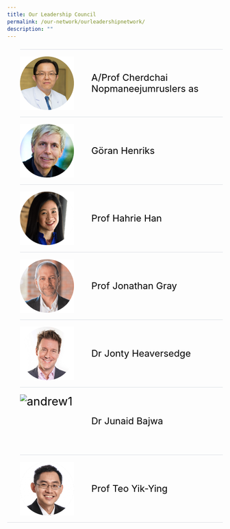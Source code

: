 ```yaml
---
title: Our Leadership Council
permalink: /our-network/ourleadershipnetwork/
description: ""
---
```

<style>
    ul.jekyllcodex_accordion {
      position: center;
      margin: 1.4rem 0 !important;
      border-bottom: 1px solid #DBDFE4;
      padding-bottom: 0;
      font-size: 1.25em;
    }

    ul.jekyllcodex_accordion li {
      border-top: 1px solid #DBDFE4;
      list-style: none;
      margin: 0 auto 0 0 !important;
    }

    ul.jekyllcodex_accordion li input {
      display: none;
    }

    ul.jekyllcodex_accordion li label {
      display: flex;
	    justify-content: space-around;
	    align-items: center;
      cursor: pointer;
      padding: 16px 0;
      margin: 0;
      font-size: 18px;
      color: #000000;
      margin-right: 41px;
      font-size: 1.25em;
    }
	
    ul.jekyllcodex_accordion li label img {
      display: flex;
	    justify-content: space-around;
	    align-items: center;
      cursor: pointer;
      margin: 0;
      font-size: 18px;
      color: #000000;
      margin-right: 41px;
      font-size: 1.25em;
    }

    ul.jekyllcodex_accordion li div {
      padding: 0;
      height: 0;
      overflow: hidden;
      transition: height 0.8s ease-in-out;
    }

    ul.jekyllcodex_accordion li input:checked+label {
      font-weight: 600;
      margin-right: 41px;
    }

    ul.jekyllcodex_accordion li input:checked+label+div {
      display: block;
      height: auto;
      padding: 0;
     overflow: visible;
	   margin: none;
	
    }

    ul.jekyllcodex_accordion li input:checked+label+div p {
      margin-bottom: 24px;
      margin-right: 41px;
    }

    ul.jekyllcodex_accordion li input:checked+label+div p:where(ul.jekyllcodex_accordion li input:checked+label+div p a) {
      margin: 32px 0;
    }

    ul.jekyllcodex_accordion li label::before {
      content: url("https://d33wubrfki0l68.cloudfront.net/2726d99e678e7823e23532634fdd6e83dfe96a99/c39dd/images/chevron-down.svg");
      color: #A6192E;
      font-weight: 400;
      font-size: 1.25em;
      line-height: 1.1rem;
      padding: 0;
      position: absolute;
      right: 0.5rem;
    }

    ul.jekyllcodex_accordion li input:checked+label::before {
      content: url("https://d33wubrfki0l68.cloudfront.net/7468164d2fc2ad4fdea648e6cf2de622c2f70892/1819b/images/chevron-up.svg");
      transform: rotateZ(180deg);
      color: #A6192E;
    }

    ul.jekyllcodex_accordion li ul li {
      list-style-type: disc;
      border-top: 0;
    }

    ul.jekyllcodex_accordion li ol li {
      list-style-type: decimal;
      border-top: 0;
    }

    ul.jekyllcodex_accordion li:hover label {
      color: #A6192E;
    }

    img {
      float: left;
      margin-right: 15px;
	
    }

    p {
      overflow: auto;
      max-width: 500px;
      max-height: 300px;
    }
  </style>


  <ul class="jekyllcodex_accordion">
    <li>
      <input id="accordion-b1" type="checkbox">
      <label for="accordion-b1">
        <img alt="andrew1" style="width:126px;height:125px;float: left;" src="/images/Leaders/prof%20cherdchai-01.png">
        A/Prof Cherdchai Nopmaneejumruslers as
      </label>
      <div>
        <p><strong>27 March 2023</strong></p>
        <style>
          img {
            float: left;
            vertical-align: middle;
          }
          p {
            overflow: auto;
            max-width: 550px;
            max-height: 300px;
            font-size: 1em;
          }
        </style>
        <img style="width:242px;height:148px;margin-right:15px;" alt="chi" src="/images/Masterclass/15%20masterclass_patrick.jpg">
        <p>
          <b><u>The 5Cs of Community Leadership</u></b><br>
          <b>Mr Patrick Tay</b><br>
          <em>Assistant Secretary-General of NTUC and Member of Parliament of Pioneer SMC</em><br><br>
          Description
        </p>
      </div>
    </li>
		    <li>
      <input id="accordion-b2" type="checkbox">
      <label for="accordion-b2">
        <img alt="andrew1" style="width:126px;height:125px;float: left;" src="/images/Leaders/go╠êran%20henriks_01%20copy.png">
        Göran Henriks
      </label>
      <div>
        <p><strong>27 March 2023</strong></p>
        <style>
          img {
            float: left;
            vertical-align: middle;
          }
          p {
            overflow: auto;
            max-width: 550px;
            max-height: 300px;
            font-size: 1em;
          }
        </style>
        <img style="width:242px;height:148px;margin-right:15px;" alt="chi" src="/images/Masterclass/15%20masterclass_patrick.jpg">
        <p>
          <b><u>The 5Cs of Community Leadership</u></b><br>
          <b>Mr Patrick Tay</b><br>
          <em>Assistant Secretary-General of NTUC and Member of Parliament of Pioneer SMC</em><br><br>
          Description
        </p>
      </div>
    </li>
	    <li>
      <input id="accordion-b3" type="checkbox">
      <label for="accordion-b3">
        <img alt="andrew1" style="width:126px;height:125px" src="/images/Leaders/prof%20hahrie%20han-01-min.png">
        Prof Hahrie Han
      </label>
      <div>
        <p><strong>27 March 2023</strong></p>
        <style>
          img {
            float: left;
            vertical-align: middle;
          }
          p {
            overflow: auto;
            max-width: 550px;
            max-height: 300px;
            font-size: 1em;
          }
        </style>
        <img style="width:242px;height:148px;margin-right:15px;" alt="chi" src="/images/Masterclass/15%20masterclass_patrick.jpg">
        <p>
          <b><u>The 5Cs of Community Leadership</u></b><br>
          <b>Mr Patrick Tay</b><br>
          <em>Assistant Secretary-General of NTUC and Member of Parliament of Pioneer SMC</em><br><br>
          Description
        </p>
      </div>
    </li>
	    <li>
      <input id="accordion-b4" type="checkbox">
      <label for="accordion-b4">
        <img alt="andrew1" style="width:126px;height:125px;" src="/images/Leaders/prof%20jonathon%20gray-01.png">
        Prof Jonathan Gray
      </label>
      <div>
        <p><strong>27 March 2023</strong></p>
        <style>
          img {
            float: left;
            vertical-align: middle;
          }
          p {
            overflow: auto;
            max-width: 550px;
            max-height: 300px;
            font-size: 1em;
          }
        </style>
        <img style="width:242px;height:148px;margin-right:15px;" alt="chi" src="/images/Masterclass/15%20masterclass_patrick.jpg">
        <p>
          <b><u>The 5Cs of Community Leadership</u></b><br>
          <b>Mr Patrick Tay</b><br>
          <em>Assistant Secretary-General of NTUC and Member of Parliament of Pioneer SMC</em><br><br>
          Description
        </p>
      </div>
    </li>
	    <li>
      <input id="accordion-b5" type="checkbox">
      <label for="accordion-b5">
        <img alt="andrew1" style="width:126px;height:125px" src="/images/Leaders/jonty_heaversedge-01.png">
       Dr Jonty Heaversedge
      </label>
      <div>
        <p><strong>27 March 2023</strong></p>
        <style>
          img {
            float: left;
            vertical-align: middle;
          }
          p {
            overflow: auto;
            max-width: 550px;
            max-height: 300px;
            font-size: 1em;
          }
        </style>
        <img style="width:242px;height:148px;margin-right:15px;" alt="chi" src="/images/Masterclass/15%20masterclass_patrick.jpg">
        <p>
          <b><u>The 5Cs of Community Leadership</u></b><br>
          <b>Mr Patrick Tay</b><br>
          <em>Assistant Secretary-General of NTUC and Member of Parliament of Pioneer SMC</em><br><br>
          Description
        </p>
      </div>
    </li>
	    <li>
      <input id="accordion-b1" type="checkbox">
      <label for="accordion-b1">
        <img alt="andrew1" style="width:126px;height:125px" src="/images/Leaders/dr%20junaid%20bajwa-01.png">
        Dr Junaid Bajwa
      </label>
      <div>
        <p><strong>27 March 2023</strong></p>
        <style>
          img {
            float: left;
            vertical-align: middle;
          }
          p {
            overflow: auto;
            max-width: 550px;
            max-height: 300px;
            font-size: 1em;
          }
        </style>
        <img style="width:242px;height:148px;margin-right:15px;" alt="chi" src="/images/Masterclass/15%20masterclass_patrick.jpg">
        <p>
          <b><u>The 5Cs of Community Leadership</u></b><br>
          <b>Mr Patrick Tay</b><br>
          <em>Assistant Secretary-General of NTUC and Member of Parliament of Pioneer SMC</em><br><br>
          Description
        </p>
      </div>
    </li>
	    <li>
      <input id="accordion-b1" type="checkbox">
      <label for="accordion-b1">
        <img alt="andrew1" style="width:126px;height:125px" src="/images/Leaders/profteoyy.png">
        Prof Teo Yik-Ying
      </label>
      <div>
        <p><strong>27 March 2023</strong></p>
        <style>
          img {
            float: left;
            vertical-align: middle;
          }
          p {
            overflow: auto;
            max-width: 550px;
            max-height: 300px;
            font-size: 1em;
          }
        </style>
        <img style="width:242px;height:148px;margin-right:15px;" alt="chi" src="/images/Masterclass/15%20masterclass_patrick.jpg">
        <p>
          <b><u>The 5Cs of Community Leadership</u></b><br>
          <b>Mr Patrick Tay</b><br>
          <em>Assistant Secretary-General of NTUC and Member of Parliament of Pioneer SMC</em><br><br>
          Description
        </p>
      </div>
    </li>

</ul>